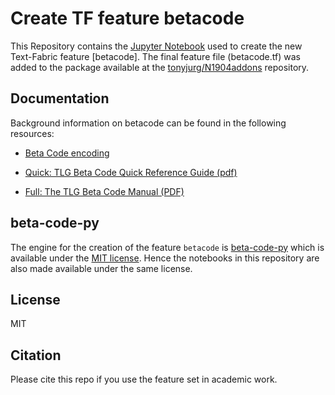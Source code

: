 # Create TF feature betacode

This Repository contains the [Jupyter Notebook](Feature_betacode.ipynb) used to create the new Text-Fabric feature [betacode]. The final feature file (betacode.tf) was added to the package available at the [tonyjurg/N1904addons](https://tonyjurg.github.io/N1904addons/) repository.

## Documentation

Background information on betacode can be found in the following resources:

 - [Beta Code encoding](https://stephanus.tlg.uci.edu/encoding.php)

 - [Quick: TLG Beta Code Quick Reference Guide (pdf)](https://stephanus.tlg.uci.edu/encoding/quickbeta.pdf)

 - [Full: The TLG Beta Code Manual (PDF)](https://stephanus.tlg.uci.edu/encoding/BCM.pdf)

## beta-code-py

The engine for the creation of the feature `betacode` is [beta-code-py](https://github.com/perseids-tools/beta-code-py) which is available under the [MIT license](https://github.com/perseids-tools/beta-code-py?tab=MIT-1-ov-file). Hence the notebooks in this repository are also made available under the same license.

## License

MIT

## Citation

Please cite this repo if you use the feature set in academic work.

